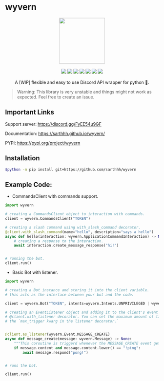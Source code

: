 # wyvern

<p align="center">
<img src="https://raw.githubusercontent.com/sarthhh/wyvern/master/docs/assets/wyvern.png" height=150 width=150><br><br>
<img src="https://img.shields.io/github/license/sarthhh/wyvern?style=flat-square">
<img src="https://img.shields.io/badge/code%20style-black-000000.svg?style=flat-square">
<img src="https://img.shields.io/badge/%20type_checker-pyright-%231674b1?style=flat-square">
<img src="https://img.shields.io/github/stars/sarthhh/wyvern?style=flat-square">
<img src="https://img.shields.io/github/last-commit/sarthhh/wyvern?style=flat-square">
<img src="https://img.shields.io/pypi/pyversions/wyvern?style=flat-square">
<img src="https://img.shields.io/pypi/v/wyvern?style=flat-square">
<br><br>
A [WIP] flexible and easy to use Discord API wrapper for python 🚀.
</p>

> Warning: This library is very unstable and things might not work as expected. Feel free to create an issue.

## Important Links

Support server: https://discord.gg/FyEE54u9GF

Documentation: https://sarthhh.github.io/wyvern/

PYPI: https://pypi.org/project/wyvern

## Installation
```sh
$python -m pip install git+https://github.com/sarthhh/wyvern
```

## Example Code:

* CommandsClient with commands support.
```py
import wyvern

# creating a CommandsClient object to interaction with commands.
client = wyvern.CommandsClient("TOKEN")

# creating a slash command using with_slash_command decorator.
@client.with_slash_command(name="hello", description="says a hello")
async def hello(interaction: wyvern.ApplicationCommandInteraction) -> None:
    # creating a response to the interaction.
    await interaction.create_message_response("hi!")


# running the bot.
client.run()

```
* Basic Bot with listener. 
```py
import wyvern

# creating a Bot instance and storing it into the client variable.
# this acts as the interface between your bot and the code.

client = wyvern.Bot("TOKEN", intents=wyvern.Intents.UNPRIVILEGED | wyvern.Intents.MESSAGE_CONTENT)

# creating an EventListener object and adding it to the client's event handler using the
# @client.with_listener decorator. You can set the maximum amount of time this listener will get triggered using
# the `max_trigger kwarg in the listener decorator.`


@client.as_listener(wyvern.Event.MESSAGE_CREATE)
async def message_create(message: wyvern.Message) -> None:
    """This coroutine is triggerd whenever the MESSAGE_CREATE event gets dispatched."""
    if message.content and message.content.lower() == "!ping":
        await message.respond("pong!")


# runs the bot.

client.run()
```
